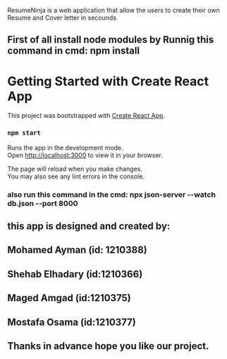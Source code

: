 ResumeNinja is a web application that allow the users to create their own Resume and Cover letter in secounds

## First of all install node modules by Runnig this command in cmd: npm install

# Getting Started with Create React App

This project was bootstrapped with [Create React App](https://github.com/facebook/create-react-app).

### `npm start`

Runs the app in the development mode.\
Open [http://localhost:3000](http://localhost:3000) to view it in your browser.

The page will reload when you make changes.\
You may also see any lint errors in the console.

### also run this command in the cmd: npx json-server --watch db.json --port 8000

## this app is designed and created by:

## Mohamed Ayman (id: 1210388)

## Shehab Elhadary (id:1210366)

## Maged Amgad (id:1210375)

## Mostafa Osama (id:1210377)

## Thanks in advance hope you like our project.
